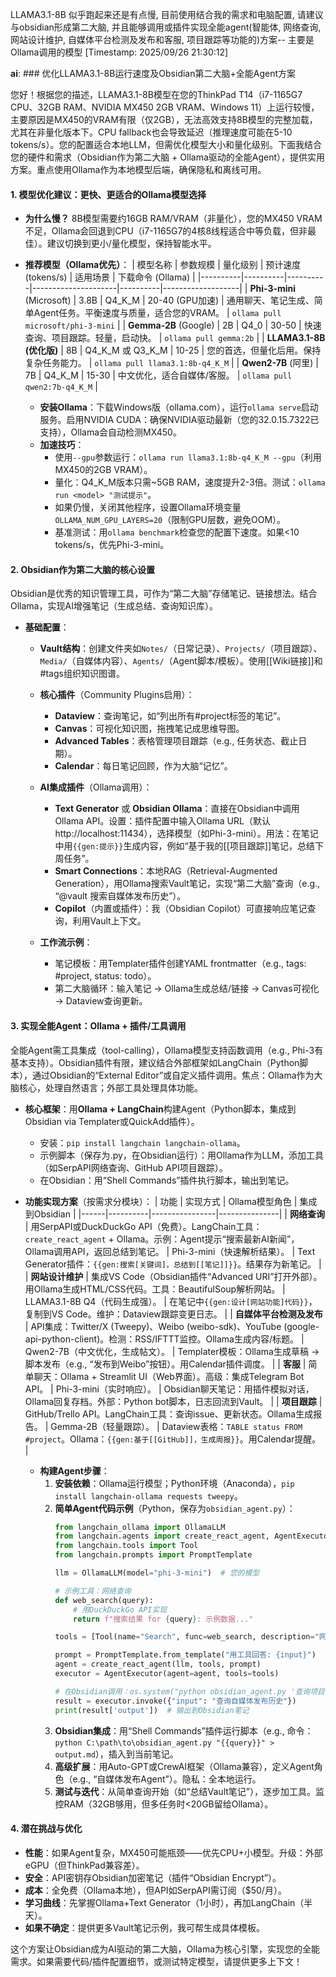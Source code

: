 LLAMA3.1-8B 似乎跑起来还是有点慢, 目前使用结合我的需求和电脑配置, 请建议与obsidian形成第二大脑, 并且能够调用或插件实现全能agent(智能体, 网络查询, 网站设计维护, 自媒体平台检测及发布和客服, 项目跟踪等功能的)方案-- 主要是Ollama调用的模型
[Timestamp: 2025/09/26 21:30:12]

**ai**: ### 优化LLAMA3.1-8B运行速度及Obsidian第二大脑+全能Agent方案

您好！根据您的描述，LLAMA3.1-8B模型在您的ThinkPad T14（i7-1165G7 CPU、32GB RAM、NVIDIA MX450 2GB VRAM、Windows 11）上运行较慢，主要原因是MX450的VRAM有限（仅2GB），无法高效支持8B模型的完整加载，尤其在非量化版本下。CPU fallback也会导致延迟（推理速度可能在5-10 tokens/s）。您的配置适合本地LLM，但需优化模型大小和量化级别。下面我结合您的硬件和需求（Obsidian作为第二大脑 + Ollama驱动的全能Agent），提供实用方案。重点使用Ollama作为本地模型后端，确保隐私和离线可用。

#### 1. **模型优化建议：更快、更适合的Ollama模型选择**
   - **为什么慢？** 8B模型需要约16GB RAM/VRAM（非量化），您的MX450 VRAM不足，Ollama会回退到CPU（i7-1165G7的4核8线程适合中等负载，但非最佳）。建议切换到更小/量化模型，保持智能水平。
   - **推荐模型（Ollama优先）**：
     | 模型名称 | 参数规模 | 量化级别 | 预计速度 (tokens/s) | 适用场景 | 下载命令 (Ollama) |
     |----------|----------|----------|---------------------|----------|-------------------|
     | **Phi-3-mini** (Microsoft) | 3.8B | Q4_K_M | 20-40 (GPU加速) | 通用聊天、笔记生成、简单Agent任务。平衡速度与质量，适合您的VRAM。 | `ollama pull microsoft/phi-3-mini` |
     | **Gemma-2B** (Google) | 2B | Q4_0 | 30-50 | 快速查询、项目跟踪。轻量，启动快。 | `ollama pull gemma:2b` |
     | **LLAMA3.1-8B (优化版)** | 8B | Q4_K_M 或 Q3_K_M | 10-25 | 您的首选，但量化后用。保持复杂任务能力。 | `ollama pull llama3.1:8b-q4_K_M` |
     | **Qwen2-7B** (阿里) | 7B | Q4_K_M | 15-30 | 中文优化，适合自媒体/客服。 | `ollama pull qwen2:7b-q4_K_M` |

     - **安装Ollama**：下载Windows版（ollama.com），运行`ollama serve`启动服务。启用NVIDIA CUDA：确保NVIDIA驱动最新（您的32.0.15.7322已支持），Ollama会自动检测MX450。
     - **加速技巧**：
       - 使用`--gpu`参数运行：`ollama run llama3.1:8b-q4_K_M --gpu`（利用MX450的2GB VRAM）。
       - 量化：Q4_K_M版本只需~5GB RAM，速度提升2-3倍。测试：`ollama run <model> "测试提示"`。
       - 如果仍慢，关闭其他程序，设置Ollama环境变量`OLLAMA_NUM_GPU_LAYERS=20`（限制GPU层数，避免OOM）。
       - 基准测试：用`ollama benchmark`检查您的配置下速度。如果<10 tokens/s，优先Phi-3-mini。

#### 2. **Obsidian作为第二大脑的核心设置**
   Obsidian是优秀的知识管理工具，可作为“第二大脑”存储笔记、链接想法。结合Ollama，实现AI增强笔记（生成总结、查询知识库）。

   - **基础配置**：
     - **Vault结构**：创建文件夹如`Notes/`（日常记录）、`Projects/`（项目跟踪）、`Media/`（自媒体内容）、`Agents/`（Agent脚本/模板）。使用[[Wiki链接]]和#tags组织知识图谱。
     - **核心插件**（Community Plugins启用）：
       - **Dataview**：查询笔记，如“列出所有#project标签的笔记”。
       - **Canvas**：可视化知识图，拖拽笔记成思维导图。
       - **Advanced Tables**：表格管理项目跟踪（e.g., 任务状态、截止日期）。
       - **Calendar**：每日笔记回顾，作为大脑“记忆”。

     - **AI集成插件**（Ollama调用）：
       - **Text Generator** 或 **Obsidian Ollama**：直接在Obsidian中调用Ollama API。设置：插件配置中输入Ollama URL（默认http://localhost:11434），选择模型（如Phi-3-mini）。用法：在笔记中用`{{gen:提示}}`生成内容，例如“基于我的[[项目跟踪]]笔记，总结下周任务”。
       - **Smart Connections**：本地RAG（Retrieval-Augmented Generation），用Ollama搜索Vault笔记，实现“第二大脑”查询（e.g., “@vault 搜索自媒体发布历史”）。
       - **Copilot**（内置或插件）：我（Obsidian Copilot）可直接响应笔记查询，利用Vault上下文。

     - **工作流示例**：
       - 笔记模板：用Templater插件创建YAML frontmatter（e.g., tags: #project, status: todo）。
       - 第二大脑循环：输入笔记 → Ollama生成总结/链接 → Canvas可视化 → Dataview查询更新。

#### 3. **实现全能Agent：Ollama + 插件/工具调用**
   全能Agent需工具集成（tool-calling），Ollama模型支持函数调用（e.g., Phi-3有基本支持）。Obsidian插件有限，建议结合外部框架如LangChain（Python脚本），通过Obsidian的“External Editor”或自定义插件调用。焦点：Ollama作为大脑核心，处理自然语言；外部工具处理具体功能。

   - **核心框架**：用**Ollama + LangChain**构建Agent（Python脚本，集成到Obsidian via Templater或QuickAdd插件）。
     - 安装：`pip install langchain langchain-ollama`。
     - 示例脚本（保存为.py，在Obsidian运行）：用Ollama作为LLM，添加工具（如SerpAPI网络查询、GitHub API项目跟踪）。
     - 在Obsidian：用“Shell Commands”插件执行脚本，输出到笔记。

   - **功能实现方案**（按需求分模块）：
     | 功能 | 实现方式 | Ollama模型角色 | 集成到Obsidian |
     |------|----------|----------------|---------------|
     | **网络查询** | 用SerpAPI或DuckDuckGo API（免费）。LangChain工具：`create_react_agent` + Ollama。示例：Agent提示“搜索最新AI新闻”，Ollama调用API，返回总结到笔记。 | Phi-3-mini（快速解析结果）。 | Text Generator插件：`{{gen:搜索[关键词]，总结到[[笔记]]}}`。结果存为新笔记。 |
     | **网站设计维护** | 集成VS Code（Obsidian插件“Advanced URI”打开外部）。用Ollama生成HTML/CSS代码。工具：BeautifulSoup解析网站。 | LLAMA3.1-8B Q4（代码生成强）。 | 在笔记中`{{gen:设计[网站功能]代码}}`，复制到VS Code。维护：Dataview跟踪变更日志。 |
     | **自媒体平台检测及发布** | API集成：Twitter/X (Tweepy)、Weibo (weibo-sdk)、YouTube (google-api-python-client)。检测：RSS/IFTTT监控。Ollama生成内容/标题。 | Qwen2-7B（中文优化，生成帖文）。 | Templater模板：Ollama生成草稿 → 脚本发布（e.g., “发布到Weibo”按钮）。用Calendar插件调度。 |
     | **客服** | 简单聊天：Ollama + Streamlit UI（Web界面）。高级：集成Telegram Bot API。 | Phi-3-mini（实时响应）。 | Obsidian聊天笔记：用插件模拟对话，Ollama回复存档。外部：Python bot脚本，日志回流到Vault。 |
     | **项目跟踪** | GitHub/Trello API。LangChain工具：查询issue、更新状态。Ollama生成报告。 | Gemma-2B（轻量跟踪）。 | Dataview表格：`TABLE status FROM #project`。Ollama：`{{gen:基于[[GitHub]]，生成周报}}`。用Calendar提醒。 |

     - **构建Agent步骤**：
       1. **安装依赖**：Ollama运行模型；Python环境（Anaconda），`pip install langchain-ollama requests tweepy`。
       2. **简单Agent代码示例**（Python，保存为`obsidian_agent.py`）：
          ```python
          from langchain_ollama import OllamaLLM
          from langchain.agents import create_react_agent, AgentExecutor
          from langchain.tools import Tool
          from langchain.prompts import PromptTemplate

          llm = OllamaLLM(model="phi-3-mini")  # 您的模型

          # 示例工具：网络查询
          def web_search(query):
              # 用DuckDuckGo API实现
              return f"搜索结果 for {query}: 示例数据..."

          tools = [Tool(name="Search", func=web_search, description="网络查询工具")]

          prompt = PromptTemplate.from_template("用工具回答: {input}")
          agent = create_react_agent(llm, tools, prompt)
          executor = AgentExecutor(agent=agent, tools=tools)

          # 在Obsidian调用：os.system("python obsidian_agent.py '查询项目状态'")
          result = executor.invoke({"input": "查询自媒体发布历史"})
          print(result['output'])  # 输出到Obsidian笔记
          ```
       3. **Obsidian集成**：用“Shell Commands”插件运行脚本（e.g., 命令：`python C:\path\to\obsidian_agent.py "{{query}}" > output.md`），插入到当前笔记。
       4. **高级扩展**：用Auto-GPT或CrewAI框架（Ollama兼容），定义Agent角色（e.g., “自媒体发布Agent”）。隐私：全本地运行。
       5. **测试与迭代**：从简单查询开始（如“总结Vault笔记”），逐步加工具。监控RAM（32GB够用，但多任务时<20GB留给Ollama）。

#### 4. **潜在挑战与优化**
   - **性能**：如果Agent复杂，MX450可能瓶颈——优先CPU+小模型。升级：外部eGPU（但ThinkPad兼容差）。
   - **安全**：API密钥存Obsidian加密笔记（插件“Obsidian Encrypt”）。
   - **成本**：全免费（Ollama本地），但API如SerpAPI需订阅（$50/月）。
   - **学习曲线**：先掌握Ollama+Text Generator（1小时），再加LangChain（半天）。
   - **如果不确定**：提供更多Vault笔记示例，我可帮生成具体模板。

这个方案让Obsidian成为AI驱动的第二大脑，Ollama为核心引擎，实现您的全能需求。如果需要代码/插件配置细节，或测试特定模型，请提供更多上下文！